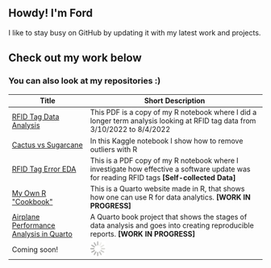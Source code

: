 ## Howdy! I'm Ford

I like to stay busy on GitHub by updating it with my latest work and projects. 

## Check out my work below
### You can also look at my repositories :)

Title | Short Description
------------- | -------------
[RFID Tag Data Analysis](https://1drv.ms/b/s!Ahpkb3AfX4xfgroaRd_pWRG195p_Pw?e=9eeM8r) | This PDF is a copy of my R notebook where I did a longer term analysis looking at RFID tag data from 3/10/2022 to 8/4/2022
[Cactus vs Sugarcane](https://www.kaggle.com/code/bradfordjohnson/cactus-vs-sugarcane?kernelSessionId=101591092) | In this Kaggle notebook I show how to remove outliers with R
[RFID Tag Error EDA](https://1drv.ms/b/s!Ahpkb3AfX4xfgrh5TKG-ephx47IRaQ?e=Cdtmdz) | This is a PDF copy of my R notebook where I investigate how effective a software update was for reading RFID tags **[Self-collected Data]**
[My Own R "Cookbook"](https://bradfordjohnson.github.io/r-cookbook/)| This is a Quarto website made in R, that shows how one can use R for data analytics. **[WORK IN PROGRESS]** 
[Airplane Performance Analysis in Quarto](https://bradfordjohnson.github.io/r-airplane-performance/) | A Quarto book project that shows the stages of data analysis and goes into creating reproducible reports. **[WORK IN PROGRESS]** 
Coming soon! | <img src="https://github.com/bradfordjohnson/bradfordjohnson/blob/main/spinner2.gif" width="30px">
